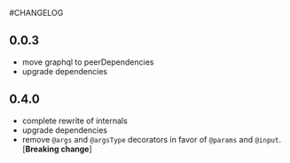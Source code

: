 #CHANGELOG

## 0.0.3
- move graphql to peerDependencies
- upgrade dependencies

## 0.4.0
- complete rewrite of internals
- upgrade dependencies
- remove `@args` and  `@argsType` decorators in favor of `@params` and `@input`. [**Breaking change**] 

